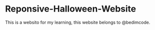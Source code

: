 # Reponsive-Halloween-Website

This is a websito for my learning, this website belongs to @bedimcode.
